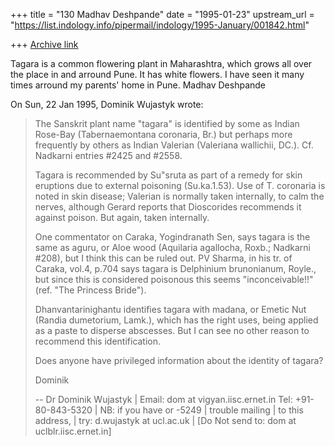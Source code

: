 +++
title = "130 Madhav Deshpande"
date = "1995-01-23"
upstream_url = "https://list.indology.info/pipermail/indology/1995-January/001842.html"

+++
[Archive link](https://list.indology.info/pipermail/indology/1995-January/001842.html)

Tagara is a common flowering plant in Maharashtra, which grows all over 
the place in and arround Pune.  It has white flowers.  I have seen it 
many times arround my parents' home in Pune.
	Madhav Deshpande

On Sun, 22 Jan 1995, Dominik Wujastyk wrote:

> The Sanskrit plant name "tagara" is identified by some as Indian
> Rose-Bay (Tabernaemontana coronaria, Br.) but perhaps more frequently by
> others as Indian Valerian (Valeriana wallichii, DC.).  Cf. Nadkarni
> entries #2425 and #2558.
> 
> Tagara is recommended by Su"sruta as part of a remedy for skin eruptions
> due to external poisoning (Su.ka.1.53).  Use of T. coronaria is noted in
> skin disease;  Valerian is normally taken internally, to calm the
> nerves, although Gerard reports that Dioscorides recommends it against
> poison.  But again, taken internally.
> 
> One commentator on Caraka, Yogindranath Sen, says tagara is the same as
> aguru, or Aloe wood (Aquilaria agallocha, Roxb.; Nadkarni #208), but I
> think this can be ruled out.  PV Sharma, in his tr. of Caraka, vol.4,
> p.704 says tagara is Delphinium brunonianum, Royle., but since this is
> considered  poisonous this seems "inconceivable!!" (ref. "The Princess
> Bride").
> 
> Dhanvantarinighantu identifies tagara with madana, or Emetic Nut (Randia
> dumetorium, Lamk.), which has the right uses, being applied as a paste
> to disperse abscesses.  But I can see no other reason to recommend this
> identification.
> 
> Does anyone have privileged information about the identity of tagara?
> 
> Dominik
> 
> -- 
> Dr Dominik Wujastyk     |            Email:   dom at vigyan.iisc.ernet.in
> Tel:   +91-80-843-5320  |  NB: if you have
>               or -5249  |  trouble mailing
>                         |  to this address,
>                         |              try:   d.wujastyk at ucl.ac.uk
>                         |  [Do Not send to:   dom at uclblr.iisc.ernet.in]
>  
> 





